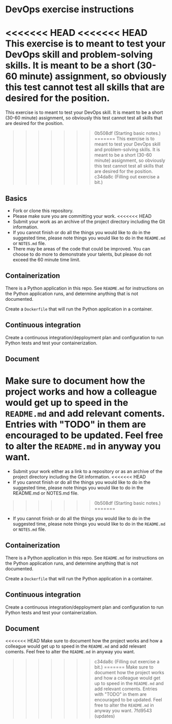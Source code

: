 # DevOps exercise instructions

<<<<<<< HEAD
<<<<<<< HEAD
This exercise is to meant to test your DevOps skill and problem-solving skills. It is meant to be a short (30-60 minute) assignment, so obviously this test cannot test all skills that are desired for the position.
=======
This exercise is to meant to test your DevOps skill. It is meant to be a short (30-60 minute) assignment, so obviously this test cannot test all skills that are desired for the position.
>>>>>>> 0b508df (Starting basic notes.)
=======
This exercise is to meant to test your DevOps skill and problem-solving skills. It is meant to be a short (30-60 minute) assignment, so obviously this test cannot test all skills that are desired for the position.
>>>>>>> c34da8c (Filling out exercise a bit.)

## Basics

- Fork or clone this repository.
- Please make sure you are committing your work.
<<<<<<< HEAD
- Submit your work as an archive of the project directory including the Git information.
- If you cannot finish or do all the things you would like to do in the suggested time, please note things you would like to do in the `README.md` or `NOTES.md` file.
- There may be areas of the code that could be improved. You can choose to do more to demonstrate your talents, but please do not exceed the 60 minute time limit.

## Containerization

There is a Python application in this repo. See `README.md` for instructions on the Python application runs, and determine anything that is not documented.

Create a `Dockerfile` that will run the Python application in a container.

## Continuous integration

Create a continuous integration/depployment plan and configuration to run Python tests and test your containerization.

## Document

Make sure to document how the project works and how a colleague would get up to speed in the `README.md` and add relevant coments. Entries with "TODO" in them are encouraged to be updated. Feel free to alter the `README.md` in anyway you want.
=======
- Submit your work either as a link to a repository or as an archive of the project directory including the Git information.
<<<<<<< HEAD
- If you cannot finish or do all the things you would like to do in the suggested time, please note things you would like to do in the README.md or NOTES.md file.
>>>>>>> 0b508df (Starting basic notes.)
=======
- If you cannot finish or do all the things you would like to do in the suggested time, please note things you would like to do in the `README.md` or `NOTES.md` file.

## Containerization

There is a Python application in this repo. See `README.md` for instructions on the Python application runs, and determine anything that is not documented.

Create a `Dockerfile` that will run the Python application in a container.

## Continuous integration

Create a continuous integration/depployment plan and configuration to run Python tests and test your containerization.

## Document

<<<<<<< HEAD
Make sure to document how the project works and how a colleague would get up to speed in the `README.md` and add relevant coments. Feel free to alter the `README.md` in anyway you want.
>>>>>>> c34da8c (Filling out exercise a bit.)
=======
Make sure to document how the project works and how a colleague would get up to speed in the `README.md` and add relevant coments. Entries with "TODO" in them are encouraged to be updated. Feel free to alter the `README.md` in anyway you want.
>>>>>>> 7fd9543 (updates)
